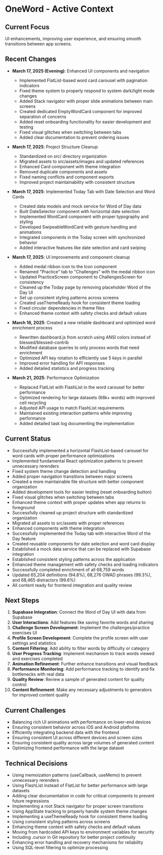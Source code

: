 # OneWord - Active Context

## Current Focus
UI enhancements, improving user experience, and ensuring smooth transitions between app screens.

## Recent Changes
- **March 17, 2025 (Evening)**: Enhanced UI components and navigation
  - Implemented FlatList-based word card carousel with pagination indicators
  - Fixed theme system to properly respond to system dark/light mode changes
  - Added Stack navigator with proper slide animations between main screens
  - Created dedicated EmptyWordCard component for improved separation of concerns
  - Added reset onboarding functionality for easier development and testing
  - Fixed visual glitches when switching between tabs
  - Added clear documentation to prevent ordering issues

- **March 17, 2025**: Project Structure Cleanup
  - Standardized on src/ directory organization
  - Migrated assets to src/assets/images and updated references
  - Enhanced Card component with theme integration
  - Removed duplicate components and assets
  - Fixed naming conflicts and component exports
  - Improved project maintainability with consistent structure

- **March 17, 2025**: Implemented Today Tab with Date Selection and Word Cards
  - Created data models and mock service for Word of Day data
  - Built DateSelector component with horizontal date selection
  - Implemented WordCard component with proper typography and styling
  - Developed SwipeableWordCard with gesture handling and animations
  - Integrated components in the Today screen with synchronized behavior
  - Added interactive features like date selection and card swiping

- **March 17, 2025**: UI improvements and component cleanup
  - Added medal ribbon icon to the Icon component
  - Renamed "Practice" tab to "Challenges" with the medal ribbon icon
  - Updated PracticeScreen component to ChallengesScreen for consistency
  - Cleaned up the Today page by removing placeholder Word of the Day UI
  - Set up consistent styling patterns across screens
  - Created useThemeReady hook for consistent theme loading
  - Fixed circular dependencies in theme files
  - Enhanced theme context with safety checks and default values

- **March 16, 2025**: Created a new reliable dashboard and optimized word enrichment process
  - Rewritten dashboard.js from scratch using ANSI colors instead of blessed/blessed-contrib
  - Modified database queries to only process words that need enrichment
  - Optimized API key rotation to efficiently use 5 keys in parallel
  - Improved error handling for API responses
  - Added detailed statistics and progress tracking

- **March 21, 2025**: Performance Optimization
  - Replaced FlatList with FlashList in the word carousel for better performance
  - Optimized rendering for large datasets (68k+ words) with improved cell recycling
  - Adjusted API usage to match FlashList requirements
  - Maintained existing interaction patterns while improving performance
  - Added detailed task log documenting the implementation

## Current Status
- Successfully implemented a horizontal FlashList-based carousel for word cards with proper performance optimizations
- Implemented fundamental React optimization patterns to prevent unnecessary rerenders
- Fixed system theme change detection and handling
- Added proper navigation transitions between major screens
- Created a more maintainable file structure with better component organization
- Added development tools for easier testing (reset onboarding button)
- Fixed visual glitches when switching between tabs
- Enhanced theme context with proper updates when app returns to foreground
- Successfully cleaned up project structure with standardized organization
- Migrated all assets to src/assets with proper references
- Enhanced components with theme integration
- Successfully implemented the Today tab with interactive Word of the Day feature
- Created reusable components for date selection and word card display
- Established a mock data service that can be replaced with Supabase integration
- Established consistent styling patterns across the application
- Enhanced theme management with safety checks and loading indicators
- Successfully completed enrichment of all 68,759 words
- Updated 65,204 definitions (94.8%), 68,276 OWAD phrases (99.3%), and 68,465 distractors (99.6%)
- All content ready for frontend integration and quality review

## Next Steps
1. **Supabase Integration**: Connect the Word of Day UI with data from Supabase
2. **User Interactions**: Add features like saving favorite words and sharing
3. **Challenge Screen Development**: Implement the challenges/practice exercises UI
4. **Profile Screen Development**: Complete the profile screen with user settings and statistics
5. **Content Filtering**: Add ability to filter words by difficulty or category
6. **User Progress Tracking**: Implement mechanism to track words viewed and exercises completed
7. **Animation Refinement**: Further enhance transitions and visual feedback
8. **Performance Monitoring**: Add performance tracking to identify and fix bottlenecks with real data
9. **Quality Review**: Review a sample of generated content for quality control
10. **Content Refinement**: Make any necessary adjustments to generators for improved content quality

## Current Challenges
- Balancing rich UI animations with performance on lower-end devices
- Ensuring consistent behavior across iOS and Android platforms
- Efficiently integrating backend data with the frontend
- Ensuring consistent UI across different devices and screen sizes
- Ensuring consistent quality across large volumes of generated content
- Optimizing frontend performance with the large dataset

## Technical Decisions
- Using memoization patterns (useCallback, useMemo) to prevent unnecessary rerenders
- Using FlashList instead of FlatList for better performance with large datasets
- Adding clear documentation in code for critical components to prevent future regressions
- Implementing a root Stack navigator for proper screen transitions
- Using AppState tracking to properly handle system theme changes
- Implementing a useThemeReady hook for consistent theme loading
- Using consistent styling patterns across screens
- Enhancing theme context with safety checks and default values
- Moving from hardcoded API keys to environment variables for security
- Including .cursor in Git repository for better project continuity
- Enhancing error handling and recovery mechanisms for reliability
- Using SQL-level filtering to optimize processing 